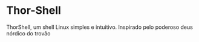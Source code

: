 # Thor-Shell
ThorShell, um shell Linux simples e intuitivo. Inspirado pelo poderoso deus nórdico do trovão
